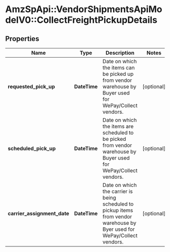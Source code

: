 # AmzSpApi::VendorShipmentsApiModelV0::CollectFreightPickupDetails

## Properties
Name | Type | Description | Notes
------------ | ------------- | ------------- | -------------
**requested_pick_up** | **DateTime** | Date on which the items can be picked up from vendor warehouse by Buyer used for WePay/Collect vendors. | [optional] 
**scheduled_pick_up** | **DateTime** | Date on which the items are scheduled to be picked from vendor warehouse by Buyer used for WePay/Collect vendors. | [optional] 
**carrier_assignment_date** | **DateTime** | Date on which the carrier is being scheduled to pickup items from vendor warehouse by Byer used for WePay/Collect vendors. | [optional] 

